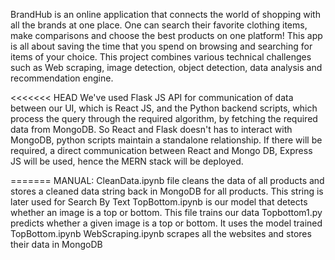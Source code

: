 BrandHub is an online application that connects the world of shopping with all the brands
at one place. One can search their favorite clothing items, make comparisons and choose
the best products on one platform! This app is all about saving the time that you spend on browsing and searching for items of
your choice. This project combines various technical challenges such as Web scraping,
image detection, object detection, data analysis and recommendation engine.

<<<<<<< HEAD
We've used Flask JS API for communication of data between our UI, which is React JS, and
the Python backend scripts, which process the query through the required algorithm, by
fetching the required data from MongoDB. So React and Flask doesn't has to interact with
MongoDB, python scripts maintain a standalone relationship. If there will be required, a
direct communication between React and Mongo DB, Express JS will be used, hence the 
MERN stack will be deployed. 


=======
MANUAL:
CleanData.ipynb file cleans the data of all products and stores a cleaned data string back in MongoDB for all products. This string is later used for Search By Text
TopBottom.ipynb is our model that detects whether an image is a top or bottom. This file trains our data
Topbottom1.py predicts whether a given image is a top or bottom. It uses the model trained TopBottom.ipynb
WebScraping.ipynb scrapes all the websites and stores their data in MongoDB

